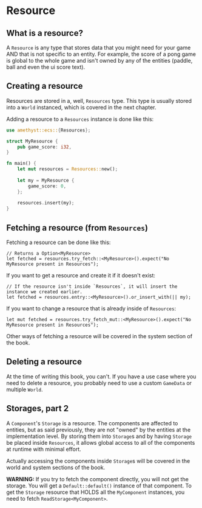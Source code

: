 # Resource

## What is a resource?

A `Resource` is any type that stores data that you might need for your game AND that is not specific to an entity.
For example, the score of a pong game is global to the whole game and isn't owned by any of the entities (paddle, ball and even the ui score text).

## Creating a resource

Resources are stored in a, well, `Resources` type. This type is usually stored into a `World` instanced, which is covered in the next chapter.

Adding a resource to a `Resources` instance is done like this:
```rust
use amethyst::ecs::{Resources};

struct MyResource {
    pub game_score: i32,
}

fn main() {
    let mut resources = Resources::new();
    
    let my = MyResource {
        game_score: 0,
    };
    
    resources.insert(my);
}
```

## Fetching a resource (from `Resources`)

Fetching a resource can be done like this:
```rust,ignore
// Returns a Option<MyResource>
let fetched = resources.try_fetch::<MyResource>().expect("No MyResource present in Resources");
```

If you want to get a resource and create it if it doesn't exist:
```rust,ignore
// If the resource isn't inside `Resources`, it will insert the instance we created earlier.
let fetched = resources.entry::<MyResource>().or_insert_with(|| my);
```

If you want to change a resource that is already inside of `Resources`:
```rust,ignore
let mut fetched = resources.try_fetch_mut::<MyResource>().expect("No MyResource present in Resources");
```

Other ways of fetching a resource will be covered in the system section of the book.

## Deleting a resource

At the time of writing this book, you can't.
If you have a use case where you need to delete a resource, you probably need to use a custom `GameData` or multiple `World`.

## Storages, part 2

A `Component`'s `Storage` is a resource.
The components are affected to entities, but as said previously, they are not "owned" by the entities at the implementation level.
By storing them into `Storage`s and by having `Storage` be placed inside `Resources`,
it allows global access to all of the components at runtime with minimal effort.

Actually accessing the components inside `Storage`s will be covered in the world and system sections of the book.

**WARNING:**
If you try to fetch the component directly, you will not get the storage. You will get a `Default::default()` instance of that component.
To get the `Storage` resource that HOLDS all the `MyComponent` instances, you need to fetch `ReadStorage<MyComponent>`.
